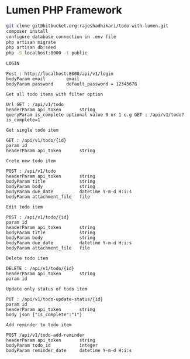 # Lumen PHP Framework
```sh
git clone git@bitbucket.org:rajeshadhikari/todo-with-lumen.git
composer install
configure database connection in .env file
php artisan migrate
php artisan db:seed
php -S localhost:8000 -t public
```



`LOGIN`

	Post : http://localhost:8000/api/v1/login
	bodyParam email        email
	bodyParam password     default_password = 12345678      
	

`Get all todo items with filter option`

	Url GET : /api/v1/todo
	headerParam api_token       string
	queryParam is_complete optional value 0 or 1 e.g GET : /api/v1/todo?is_complete=1

`Get single todo item`

	GET : /api/v1/todo/{id}
	param id
	headerParam api_token       string

`Crete new todo item`

	POST : /api/v1/todo
	headerParam api_token       string
	bodyParam title             string
	bodyParam body              string
	bodyParam due_date          datetime Y-m-d H:i:s
	bodyParam attachment_file   file

`Edit todo item`

	POST : /api/v1/todo/{id}	
	param id
	headerParam api_token       string
	bodyParam title             string
	bodyParam body              string
	bodyParam due_date          datetime Y-m-d H:i:s
	bodyParam attachment_file   file

`Delete todo item`

	DELETE : /api/v1/todo/{id}
	headerParam api_token       string
	param id

`Update only status of todo item`

	PUT : /api/v1/todo-update-status/{id}	
	param id
	headerParam api_token       string
	body json {"is_complete":"1"}

`Add reminder to todo item`

	POST /api/v1/todo-add-reminder	
	headerParam api_token       string
	bodyParam todo_id           integer
	bodyParam reminder_date     datetime Y-m-d H:i:s